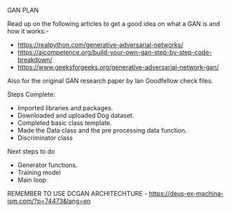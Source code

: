 GAN PLAN


Read up on the following articles to get a good idea on what a GAN is and how it works:-

- https://realpython.com/generative-adversarial-networks/
- https://aicompetence.org/build-your-own-gan-step-by-step-code-breakdown/
- https://www.geeksforgeeks.org/generative-adversarial-network-gan/

Also for the original GAN research paper by Ian Goodfellow check files.



Steps Complete:

- Imported libraries and packages.
- Downloaded and uploaded Dog dataset.
- Completed basic class template.
- Made the Data class and the pre processing data function.
- Discriminator class



Next steps to do

- Generator functions.
- Training model
- Main loop

REMEMBER TO USE DCGAN ARCHITECHTURE - https://deus-ex-machina-ism.com/?p=74473&lang=en
